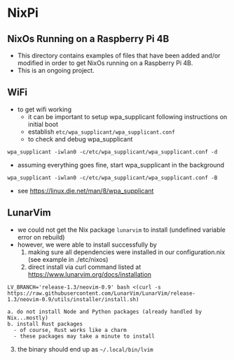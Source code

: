 # NixPi

## NixOs Running on a Raspberry Pi 4B

- This directory contains examples of files that have been added and/or modified in order to get NixOs running on a Raspberry Pi 4B.
- This is an ongoing project.

## WiFi
- to get wifi working
  - it can be important to setup wpa_supplicant following instructions on initial boot
  - establish `etc/wpa_supplicant/wpa_supplicant.conf`
  - to check and debug wpa_supplicant
```
wpa_supplicant -iwlan0 -c/etc/wpa_supplicant/wpa_supplicant.conf -d
```
  - assuming everything goes fine, start wpa_supplicant in the background
```
wpa_supplicant -iwlan0 -c/etc/wpa_supplicant/wpa_supplicant.conf -B
```
  - see https://linux.die.net/man/8/wpa_supplicant

## LunarVim
- we could not get the Nix package `lunarvim` to install (undefined variable error on rebuild)
- however, we were able to install successfully by
  1. making sure all dependencies were installed in our configuration.nix (see example in ./etc/nixos)
  2. direct install via curl command listed at https://www.lunarvim.org/docs/installation
```
LV_BRANCH='release-1.3/neovim-0.9' bash <(curl -s https://raw.githubusercontent.com/LunarVim/LunarVim/release-1.3/neovim-0.9/utils/installer/install.sh)
```
    a. do not install Node and Python packages (already handled by Nix...mostly)
    b. install Rust packages
      - of course, Rust works like a charm
      - these packages may take a minute to install
  3. the binary should end up as `~/.local/bin/lvim`
